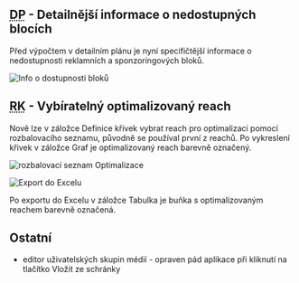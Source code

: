 ﻿---
categories: [fenix]
layout: fenix
---
## <abbr title="Detailní plán">DP</abbr> - Detailnější informace o nedostupných blocích
Před výpočtem v detailním plánu je nyní specifičtější informace o nedostupnosti reklamních a sponzoringových bloků.

![Info o dostupnosti bloků]({{site.url}}/data/blokyhlaska.jpg "Info o dostupnosti bloků")

## <abbr title="Reachové křivky">RK</abbr> - Vybíratelný optimalizovaný reach
Nově lze v záložce Definice křivek vybrat reach pro optimalizaci pomocí rozbalovacího seznamu, původně se používal první z reachů. Po vykreslení křivek v záložce Graf je optimalizovaný reach barevně označený.

![rozbalovací seznam Optimalizace]({{site.url}}/data/rkopti.png "rozbalovací seznam Optimalizace")


![Export do Excelu]({{site.url}}/data/optiexcelhighlight.png "Export do Excelu")

Po exportu do Excelu v záložce Tabulka je buňka s optimalizovaným reachem barevně označená.

## Ostatní
<ul>
	<li>editor uživatelských skupin médií - opraven pád aplikace při kliknutí na tlačítko Vložit ze schránky</li>
</ul>
